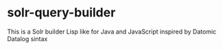 # solr-query-builder

This is a Solr builder Lisp like for Java and JavaScript inspired by Datomic Datalog sintax
